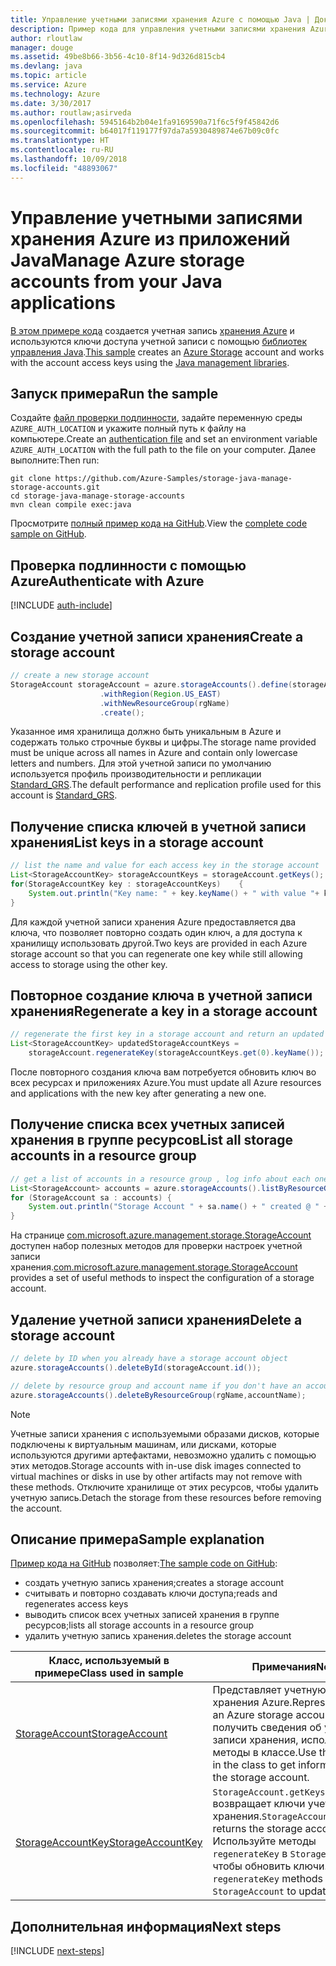 ```yaml
---
title: Управление учетными записями хранения Azure с помощью Java | Документация Майкрософт
description: Пример кода для управления учетными записями хранения Azure с помощью пакета Azure SDK для Java
author: rloutlaw
manager: douge
ms.assetid: 49be8b66-3b56-4c10-8f14-9d326d815cb4
ms.devlang: java
ms.topic: article
ms.service: Azure
ms.technology: Azure
ms.date: 3/30/2017
ms.author: routlaw;asirveda
ms.openlocfilehash: 5945164b2b04e1fa9169590a71f6c5f9f45842d6
ms.sourcegitcommit: b64017f119177f97da7a5930489874e67b09c0fc
ms.translationtype: HT
ms.contentlocale: ru-RU
ms.lasthandoff: 10/09/2018
ms.locfileid: "48893067"
---
```

# <a name="manage-azure-storage-accounts-from-your-java-applications"></a><span data-ttu-id="df6fc-103">Управление учетными записями хранения Azure из приложений Java</span><span class="sxs-lookup"><span data-stu-id="df6fc-103">Manage Azure storage accounts from your Java applications</span></span>

<span data-ttu-id="df6fc-104">[В этом примере кода](https://github.com/Azure-Samples/storage-java-manage-storage-accounts) создается учетная запись [хранения Azure](https://docs.microsoft.com/azure/storage/storage-introduction) и используются ключи доступа учетной записи с помощью [библиотек управления Java](https://github.com/Azure/azure-sdk-for-java).</span><span class="sxs-lookup"><span data-stu-id="df6fc-104">[This sample](https://github.com/Azure-Samples/storage-java-manage-storage-accounts) creates an [Azure Storage](https://docs.microsoft.com/azure/storage/storage-introduction) account and works with the account access keys using the [Java management libraries](https://github.com/Azure/azure-sdk-for-java).</span></span> 

## <a name="run-the-sample"></a><span data-ttu-id="df6fc-105">Запуск примера</span><span class="sxs-lookup"><span data-stu-id="df6fc-105">Run the sample</span></span>

<span data-ttu-id="df6fc-106">Создайте [файл проверки подлинности](https://github.com/Azure/azure-sdk-for-java/blob/master/AUTH.md), задайте переменную среды `AZURE_AUTH_LOCATION` и укажите полный путь к файлу на компьютере.</span><span class="sxs-lookup"><span data-stu-id="df6fc-106">Create an [authentication file](https://github.com/Azure/azure-sdk-for-java/blob/master/AUTH.md) and set an environment variable `AZURE_AUTH_LOCATION` with the full path to the file on your computer.</span></span> <span data-ttu-id="df6fc-107">Далее выполните:</span><span class="sxs-lookup"><span data-stu-id="df6fc-107">Then run:</span></span>

```
git clone https://github.com/Azure-Samples/storage-java-manage-storage-accounts.git
cd storage-java-manage-storage-accounts
mvn clean compile exec:java
```

<span data-ttu-id="df6fc-108">Просмотрите [полный пример кода на GitHub](https://github.com/Azure-Samples/storage-java-manage-storage-accounts).</span><span class="sxs-lookup"><span data-stu-id="df6fc-108">View the [complete code sample on GitHub](https://github.com/Azure-Samples/storage-java-manage-storage-accounts).</span></span>

## <a name="authenticate-with-azure"></a><span data-ttu-id="df6fc-109">Проверка подлинности с помощью Azure</span><span class="sxs-lookup"><span data-stu-id="df6fc-109">Authenticate with Azure</span></span>

[!INCLUDE [auth-include](includes/java-auth-include.md)] 

## <a name="create-a-storage-account"></a><span data-ttu-id="df6fc-110">Создание учетной записи хранения</span><span class="sxs-lookup"><span data-stu-id="df6fc-110">Create a storage account</span></span>

```java
// create a new storage account
StorageAccount storageAccount = azure.storageAccounts().define(storageAccountName)
                    .withRegion(Region.US_EAST)
                    .withNewResourceGroup(rgName)
                    .create();
```

<span data-ttu-id="df6fc-111">Указанное имя хранилища должно быть уникальным в Azure и содержать только строчные буквы и цифры.</span><span class="sxs-lookup"><span data-stu-id="df6fc-111">The storage name provided must be unique across all names in Azure and contain only lowercase letters and numbers.</span></span> <span data-ttu-id="df6fc-112">Для этой учетной записи по умолчанию используется профиль производительности и репликации [Standard_GRS](https://docs.microsoft.com/azure/storage/storage-redundancy#geo-redundant-storage).</span><span class="sxs-lookup"><span data-stu-id="df6fc-112">The default performance and replication profile used for this account is [Standard_GRS](https://docs.microsoft.com/azure/storage/storage-redundancy#geo-redundant-storage).</span></span>

## <a name="list-keys-in-a-storage-account"></a><span data-ttu-id="df6fc-113">Получение списка ключей в учетной записи хранения</span><span class="sxs-lookup"><span data-stu-id="df6fc-113">List keys in a storage account</span></span>
```java
// list the name and value for each access key in the storage account
List<StorageAccountKey> storageAccountKeys = storageAccount.getKeys();
for(StorageAccountKey key : storageAccountKeys)    {
    System.out.println("Key name: " + key.keyName() + " with value "+ key.value());
}
```

<span data-ttu-id="df6fc-114">Для каждой учетной записи хранения Azure предоставляется два ключа, что позволяет повторно создать один ключ, а для доступа к хранилищу использовать другой.</span><span class="sxs-lookup"><span data-stu-id="df6fc-114">Two keys are provided in each Azure storage account so that you can regenerate one key while still allowing access to storage using the other key.</span></span>

## <a name="regenerate-a-key-in-a-storage-account"></a><span data-ttu-id="df6fc-115">Повторное создание ключа в учетной записи хранения</span><span class="sxs-lookup"><span data-stu-id="df6fc-115">Regenerate a key in a storage account</span></span>

```java
// regenerate the first key in a storage account and return an updated list of keys 
List<StorageAccountKey> updatedStorageAccountKeys =
    storageAccount.regenerateKey(storageAccountKeys.get(0).keyName());
```

<span data-ttu-id="df6fc-116">После повторного создания ключа вам потребуется обновить ключ во всех ресурсах и приложениях Azure.</span><span class="sxs-lookup"><span data-stu-id="df6fc-116">You must update all Azure resources and applications with the new key after generating a new one.</span></span>

## <a name="list-all-storage-accounts-in-a-resource-group"></a><span data-ttu-id="df6fc-117">Получение списка всех учетных записей хранения в группе ресурсов</span><span class="sxs-lookup"><span data-stu-id="df6fc-117">List all storage accounts in a resource group</span></span>
```java
// get a list of accounts in a resource group , log info about each one
List<StorageAccount> accounts = azure.storageAccounts().listByResourceGroup(rgName);
for (StorageAccount sa : accounts) {
    System.out.println("Storage Account " + sa.name() + " created @ " + sa.creationTime());
}
```

<span data-ttu-id="df6fc-118">На странице [com.microsoft.azure.management.storage.StorageAccount](https://docs.microsoft.com/java/api/com.microsoft.azure.management.storage._storage_account) доступен набор полезных методов для проверки настроек учетной записи хранения.</span><span class="sxs-lookup"><span data-stu-id="df6fc-118">[com.microsoft.azure.management.storage.StorageAccount](https://docs.microsoft.com/java/api/com.microsoft.azure.management.storage._storage_account) provides a set of useful methods to inspect the configuration of a storage account.</span></span>

## <a name="delete-a-storage-account"></a><span data-ttu-id="df6fc-119">Удаление учетной записи хранения</span><span class="sxs-lookup"><span data-stu-id="df6fc-119">Delete a storage account</span></span>
```java
// delete by ID when you already have a storage account object
azure.storageAccounts().deleteById(storageAccount.id());

// delete by resource group and account name if you don't have an account object
azure.storageAccounts().deleteByResourceGroup(rgName,accountName);
```

> [!NOTE]
> <span data-ttu-id="df6fc-120">Учетные записи хранения с используемыми образами дисков, которые подключены к виртуальным машинам, или дисками, которые используются другими артефактами, невозможно удалить с помощью этих методов.</span><span class="sxs-lookup"><span data-stu-id="df6fc-120">Storage accounts with in-use disk images connected to virtual machines or disks in use by other artifacts may not remove with these methods.</span></span> <span data-ttu-id="df6fc-121">Отключите хранилище от этих ресурсов, чтобы удалить учетную запись.</span><span class="sxs-lookup"><span data-stu-id="df6fc-121">Detach the storage from these resources before removing the account.</span></span>

## <a name="sample-explanation"></a><span data-ttu-id="df6fc-122">Описание примера</span><span class="sxs-lookup"><span data-stu-id="df6fc-122">Sample explanation</span></span>

<span data-ttu-id="df6fc-123">[Пример кода на GitHub](https://github.com/Azure-Samples/storage-java-manage-storage-accounts) позволяет:</span><span class="sxs-lookup"><span data-stu-id="df6fc-123">[The sample code on GitHub](https://github.com/Azure-Samples/storage-java-manage-storage-accounts):</span></span>

- <span data-ttu-id="df6fc-124">создать учетную запись хранения;</span><span class="sxs-lookup"><span data-stu-id="df6fc-124">creates a storage account</span></span>
- <span data-ttu-id="df6fc-125">считывать и повторно создавать ключи доступа;</span><span class="sxs-lookup"><span data-stu-id="df6fc-125">reads and regenerates access keys</span></span>
- <span data-ttu-id="df6fc-126">выводить список всех учетных записей хранения в группе ресурсов;</span><span class="sxs-lookup"><span data-stu-id="df6fc-126">lists all storage accounts in a resource group</span></span>
- <span data-ttu-id="df6fc-127">удалить учетную запись хранения.</span><span class="sxs-lookup"><span data-stu-id="df6fc-127">deletes the storage account</span></span> 

| <span data-ttu-id="df6fc-128">Класс, используемый в примере</span><span class="sxs-lookup"><span data-stu-id="df6fc-128">Class used in sample</span></span> | <span data-ttu-id="df6fc-129">Примечания</span><span class="sxs-lookup"><span data-stu-id="df6fc-129">Notes</span></span>
|-------|-------|
| [<span data-ttu-id="df6fc-130">StorageAccount</span><span class="sxs-lookup"><span data-stu-id="df6fc-130">StorageAccount</span></span>](https://docs.microsoft.com/java/api/com.microsoft.azure.management.storage._storage_account)  | <span data-ttu-id="df6fc-131">Представляет учетную запись хранения Azure.</span><span class="sxs-lookup"><span data-stu-id="df6fc-131">Representation of an Azure storage account.</span></span> <span data-ttu-id="df6fc-132">Чтобы получить сведения об учетной записи хранения, используйте методы в классе.</span><span class="sxs-lookup"><span data-stu-id="df6fc-132">Use the methods in the class to get information about the storage account.</span></span>
| [<span data-ttu-id="df6fc-133">StorageAccountKey</span><span class="sxs-lookup"><span data-stu-id="df6fc-133">StorageAccountKey</span></span>](https://docs.microsoft.com/java/api/com.microsoft.azure.management.storage._storage_account_key) | <span data-ttu-id="df6fc-134">`StorageAccount.getKeys()` возвращает ключи учетной записи хранения.</span><span class="sxs-lookup"><span data-stu-id="df6fc-134">`StorageAccount.getKeys()` returns the storage account keys.</span></span> <span data-ttu-id="df6fc-135">Используйте методы `regenerateKey` в `StorageAccount`, чтобы обновить ключи.</span><span class="sxs-lookup"><span data-stu-id="df6fc-135">Use the `regenerateKey` methods in `StorageAccount` to update the keys.</span></span>

## <a name="next-steps"></a><span data-ttu-id="df6fc-136">Дополнительная информация</span><span class="sxs-lookup"><span data-stu-id="df6fc-136">Next steps</span></span>

[!INCLUDE [next-steps](includes/java-next-steps.md)]